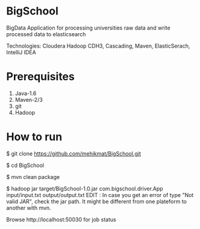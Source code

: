BigSchool
=========

BigData Application for processing universities raw data and write processed data to elasticsearch

Technologies: Cloudera Hadoop CDH3, Cascading, Maven, ElasticSerach, IntelliJ IDEA

Prerequisites
===============
1. Java-1.6
2. Maven-2/3
3. git
4. Hadoop

How to run
===============
$ git clone https://github.com/mehikmat/BigSchool.git

$ cd BigSchool

$ mvn clean package

$ hadoop jar target/BigSchool-1.0.jar com.bigschool.driver.App input/input.txt output/output.txt
EDIT : In case you get an error of type "Not valid JAR", check the jar path. It might be different from one plateform to another with mvn.


Browse http://localhost:50030 for job status


